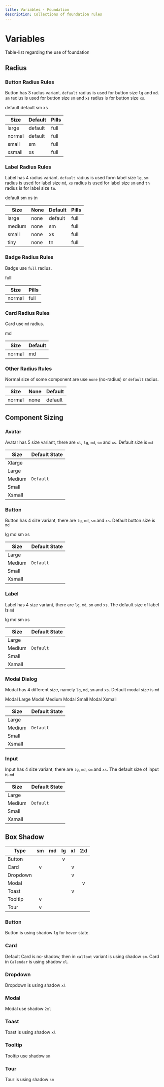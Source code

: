 ```yaml
---
title: Variables · Foundation
description: Collections of foundation rules
---
```


<script lang="ts" setup>
  import { ref, reactive } from 'vue-demi'
  import pCaption from '../../components/caption/Caption.vue'
  import IconSun from '@carbon/icons-vue/lib/sun/16'
  import pButton from '../../components/button/Button.vue'
  import pLabel from '../../components/label/Label.vue'
  import pBadge from '../../components/badge/Badge.vue'
  import pCard from '../../components/card/Card.vue'
  import pAvatar from '../../components/avatar/Avatar.vue'
  import pModal from '../../components/modal/Modal.vue'
  import pInput from '../../components/input/Input.vue'
  import pTextarea from '../../components/textarea/Textarea.vue'

  const model = ref(false)

  interface MBody {
    size: string,
    body: string,
  }

  const attr: MBody = reactive({
    size: 'md',
    body: 'Modal size md'
  })

  function showModal (size: string) {
    model.value = true
    attr.size = size
    attr.body = `Modal size ${size}`
  }
</script>

<style lang='postcss'>
  .modal-container {
    @apply relative h-[12rem];

    .modal {
      @apply absolute;
    }
  }
</style>

# Variables
Table-list regarding the use of foundation

## Radius

### Button Radius Rules
Button has 3 radius variant. `default` radius is used for button size `lg` and `md`. `sm` radius is used for button size `sm` and `xs` radius is for button size `xs`.

<preview class="flex-col space-y-4">
  <p-button color="primary" size="lg">default</p-button>
  <p-button color="primary">default</p-button>
  <p-button color="primary" size="sm">sm</p-button>
  <p-button color="primary" size="xs">xs</p-button>
</preview>

<div class="table-list w-2/4">

| Size          | Default     | Pills                          |
|---------------|-------------|--------------------------------|
| large         | default     | full                           |
| normal        | default     | full                           |
| small         | sm          | full                           |
| xsmall        | xs          | full                           |

</div>


### Label Radius Rules
Label has 4 radius variant. `default` radius is used form label size `lg`, `sm` radius is used for label size `md`, `xs` radius is used for label size `sm` and `tn` radius is for label size `tn`.

<preview class="flex-col space-y-4">
  <p-label variant="dot" color="primary" size="lg">default</p-label>
  <p-label variant="dot" color="primary">sm</p-label>
  <p-label variant="dot" color="primary" size="sm">xs</p-label>
  <p-label variant="dot" color="primary" size="xs">tn</p-label>
</preview>

<div class="table-list w-2/3">

| Size          |   None    | Default     | Pills                          |
|---------------|-----------|-------------|--------------------------------|
| large         | none      | default     | full                           |
| medium        | none      | sm          | full                           |
| small         | none      | xs          | full                           |
| tiny          | none      | tn          | full                           |

</div>

### Badge Radius Rules
Badge use `full` radius.

<preview class="flex-col">
  <p-badge color="primary">full</p-badge>
</preview>

<div class="table-list w-1/3">

| Size          | Pills      |
|---------------|------------|
| normal        | full       |

</div>

### Card Radius Rules
Card use `md` radius.

<preview class="!block">
  <p-card>md</p-card>
</preview>

<div class="table-list w-1/3">

| Size          | Default     |
|---------------|-------------|
| normal        | md          |

</div>

### Other Radius Rules
Normal size of some component are use `none` (no-radius) or `default` radius.

<div class="table-list w-2/4">

| Size          |   None    | Default     |
|---------------|-----------|-------------|
| normal        | none      | default     |

</div>


## Component Sizing

### Avatar
Avatar has 5 size variant, there are `xl`, `lg`, `md`, `sm` and `xs`. Default size is `md`

<preview class="flex-row space-x-4">
  <p-avatar size="xl" name="xavier line"></p-avatar>
  <p-avatar size="lg" name="long garage"></p-avatar>
  <p-avatar name="meta debugging"></p-avatar>
  <p-avatar size="sm" name="sosio mitigasi"></p-avatar>
  <p-avatar size="xs" name="xenia senia"></p-avatar>
</preview>

<div class="table-list w-1/3">

| Size          | Default State     |
|---------------|-------------------|
| Xlarge        |                   |
| Large         |                   |
| Medium        |   `Default`       |
| Small         |                   |
| Xsmall        |                   |

</div>

### Button
Button has 4 size variant, there are `lg`, `md`, `sm` and `xs`. Default button size is `md`

<preview class="flex-row space-x-4">
  <p-button color="primary" size="lg">lg</p-button>
  <p-button color="primary" size="md">md</p-button>
  <p-button color="primary" size="sm">sm</p-button>
  <p-button color="primary" size="xs">xs</p-button>
</preview>

<div class="table-list w-1/3">

| Size          | Default State     |
|---------------|-------------------|
| Large         |                   |
| Medium        |   `Default`       |
| Small         |                   |
| Xsmall        |                   |

</div>

### Label
Label has 4 size variant, there are `lg`, `md`, `sm` and `xs`. The default size of label is `md`

<preview class="flex-row space-x-4">
  <p-label variant="dot" color="primary" size="lg">lg</p-label>
  <p-label variant="dot" color="primary" size="md">md</p-label>
  <p-label variant="dot" color="primary" size="sm">sm</p-label>
  <p-label variant="dot" color="primary" size="xs">xs</p-label>
</preview>

<div class="table-list w-1/3">

| Size          | Default State     |
|---------------|-------------------|
| Large         |                   |
| Medium        |   `Default`       |
| Small         |                   |
| Xsmall        |                   |

</div>

### Modal Dialog
Modal has 4 different size, namely `lg`, `md`, `sm` and `xs`. Default modal size is `md`

<preview class="flex-row space-x-4 modal-container">
  <p-button color="primary" @click="showModal('lg')">Modal Large</p-button>
  <p-button color="primary" @click="showModal('md')">Modal Medium</p-button>
  <p-button color="primary" @click="showModal('sm')">Modal Small</p-button>
  <p-button color="primary" @click="showModal('xs')">Modal Xsmall</p-button>
</preview>

<p-modal 
  :size="attr.size" 
  v-model="model"
  title="modal title"
  :text="attr.body"
  no-close-on-esc>
</p-modal>

<div class="table-list w-1/3">

| Size          | Default State     |
|---------------|-------------------|
| Large         |                   |
| Medium        |   `Default`       |
| Small         |                   |
| Xsmall        |                   |

</div>

### Input
Input has 4 size variant, there are `lg`, `md`, `sm` and `xs`. The default size of input is `md`

<preview class="flex-col space-y-4">
  <p-input size="lg" placeholder="Input lg" />
  <p-input size="md" placeholder="Input md (default)" />
  <p-input size="sm" placeholder="Input sm" />
  <p-input size="xs" placeholder="Input xs" />
</preview>

<div class="table-list w-1/3">

| Size          | Default State     |
|---------------|-------------------|
| Large         |                   |
| Medium        |   `Default`       |
| Small         |                   |
| Xsmall        |                   |

</div>


## Box Shadow

<div class="table-list w-full">

| Type          | sm     | md     | lg     | xl     | 2xl    |
|---------------|:------:|:------:|:------:|:------:|:------:|
| Button        |        |        |  v     |        |        |
| Card          | v      |        |        | v      |        |
| Dropdown      |        |        |        | v      |        |
| Modal         |        |        |        |        |  v     |
| Toast         |        |        |        | v      |        |
| Tooltip       | v      |        |        |        |        |
| Tour          | v      |        |        |        |        |


</div>

### Button
Button is using shadow `lg` for `hover` state.

### Card
Default Card is no-shadow, then in `callout` variant is using shadow `sm`. Card in `Calendar` is using shadow `xl`.

### Dropdown
Dropdown is using shadow `xl`

### Modal
Modal use shadow `2xl`

### Toast
Toast is using shadow `xl`

### Tooltip
Tooltip use shadow `sm`

### Tour
Tour is using shadow `sm`
